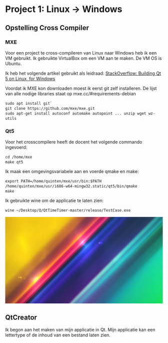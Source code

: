 # Project 1: Linux -> Windows

## Opstelling Cross Compiler
### MXE
Voor een project te cross-compileren van Linux naar Windows  heb ik een VM gebruikt. Ik gebruikte VirtualBox om een VM aan te maken. De VM OS is Ubuntu.

Ik heb het volgende artikel gebruikt als leidraad:
[StackOverflow: Building Qt 5 on Linux, for Windows](https://bit.ly/2OGslJR) 

Voordat ik MXE kon downloaden moest ik eerst git zelf installeren.
De lijst van alle nodige libraries staat op mxe.cc/#requirements-debian

```
sudo apt install git`
git clone https://github.com/mxe/mxe.git
sudo apt-get install autoconf automake autopoint ... unzip wget wz-utils
```

### Qt5

Voor het crosscompilere heeft de docent het volgende commando ingevoerd:
```
cd /home/mxe
make qt5
```

Ik maak een omgevingsvariabele aan en voerde qmake en make:

```
export PATH=/home/quinten/mxe/usr/bin:$PATH
/home/quinten/mxe/usr/i686-w64-mingw32.static/qt5/bin/qmake
make
```

Ik gebruikte wine om de applicatie te laten zien:

```
wine ~/Desktop/Q/QtTimeTimer-master/release/TestCase.exe
```

![pic1]

## QtCreator

Ik begon aan het maken van mijn applicatie in Qt.
Mijn applicatie kan een lettertype of de inhoud van een bestand laten zien.


[pic1]: pic1.png